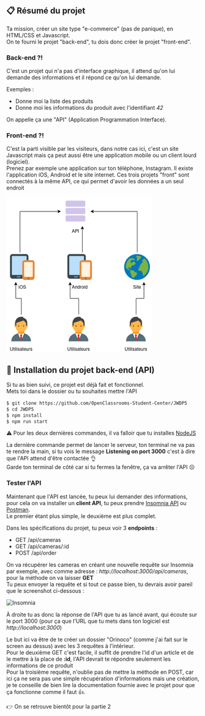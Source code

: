 ## 📋 Résumé du projet

Ta mission, créer un site type "e-commerce" (pas de panique), en HTML/CSS et Javascript.  
On te fourni le projet "back-end", tu dois donc créer le projet "front-end".  

### Back-end ?!

C'est un projet qui n'a pas d'interface graphique, il attend qu'on lui demande des informations et il répond ce qu'on lui demande.  

Exemples :

- Donne moi la liste des produits
- Donne moi les informations du produit avec l'identifiant _42_

On appelle ça une "API" (Application Programmation Interface).

### Front-end ?!

C'est la parti visible par les visiteurs, dans notre cas ici, c'est un site Javascript mais ça peut aussi être une application mobile ou un client lourd (logiciel).  
Prenez par exemple une application sur ton téléphone, Instagram. Il existe l'application iOS, Android et le site internet. Ces trois projets "front" sont connectés à la même API, ce qui permet d'avoir les données a un seul endroit

[comment]: <> (![API Diagramme]&#40;../../articles/dw/p5-bien-commencer-le-projet-part-1/resources/api_diagram.png&#41;)
![API Diagramme](resources/api_diagram.png)

## 🔧 Installation du projet back-end (API)

Si tu as bien suivi, ce projet est déjà fait et fonctionnel.  
Mets toi dans le dossier ou tu souhaites mettre l'API

```shell
$ git clone https://github.com/OpenClassrooms-Student-Center/JWDP5
$ cd JWDP5  
$ npm install  
$ npm run start
```

⚠️ Pour les deux dernières commandes, il va falloir que tu installes [NodeJS](https://nodejs.org/fr/) 

La dernière commande permet de lancer le serveur, ton terminal ne va pas te rendre la main, si tu vois le message **Listening on port 3000** c'est à dire que l'API attend d'être contactée 👌  
Garde ton terminal de côté car si tu fermes la fenêtre, ça va arrêter l'API ☹️

### Tester l'API

Maintenant que l'API est lancée, tu peux lui demander des informations, pour cela on va installer un **client API**, tu peux prendre [Insomnia API](https://insomnia.rest/) ou [Postman](https://www.postman.com/).  
Le premier étant plus simple, le deuxième est plus complet.

Dans les spécifications du projet, tu peux voir 3 **endpoints** :

- GET /api/cameras
- GET /api/cameras/:id
- POST /api/order

On va récupérer les cameras en créant une nouvelle requête sur Insomnia par exemple, avec comme adresse : _http://localhost:3000/api/cameras_, pour la méthode on va laisser **GET**  
Tu peux envoyer la requête et si tout ce passe bien, tu devrais avoir pareil que le screenshot ci-dessous :

![Insomnia](../../articles/dw/p5-bien-commencer-le-projet-part-1/resources/insomnia_1.jpg)

À droite tu as donc la réponse de l'API que tu as lancé avant, qui écoute sur le port 3000 (pour ça que l'URL que tu mets dans ton logiciel est _http://localhost:3000_)

Le but ici va être de te créer un dossier "Orinoco" (comme j'ai fait sur le screen au dessus) avec les 3 requêtes à l'intérieur.  
Pour le deuxième GET c'est facile, il suffit de prendre l'id d'un article et de le mettre à la place de **:id**, l'API devrait te répondre seulement les informations de ce produit  
Pour la troisième requête, n'oublie pas de mettre la méthode en POST, car ici ça ne sera pas une simple récupération d'informations mais une création, je te conseille de bien lire la documentation fournie avec le projet pour que ça fonctionne comme il faut 👍.

👉 On se retrouve bientôt pour la partie 2 